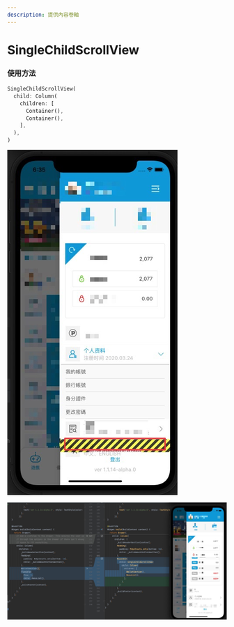 ```yaml
---
description: 提供內容卷軸
---
```


# SingleChildScrollView

### 使用方法

```dart
SingleChildScrollView(
  child: Column(
    children: [
      Container(),
      Container(),
    ],
  ),
)
```

 

![&#x5C55;&#x958B;&#x8D85;&#x51FA;&#x7684;&#x554F;&#x984C;](../.gitbook/assets/cleanshot-2021-07-27-at-18.34.55.jpg)



![&#x4FEE;&#x6B63;&#x5F8C;](../.gitbook/assets/cleanshot-2021-07-27-at-18.30.40.jpg)











